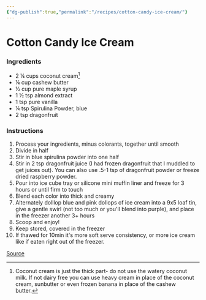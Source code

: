 ```yaml
---
{"dg-publish":true,"permalink":"/recipes/cotton-candy-ice-cream/"}
---
```


# Cotton Candy Ice Cream
### Ingredients
- 2 ¼ cups coconut cream[^1]
- ¼ cup cashew butter
- ½ cup pure maple syrup
- 1 ½ tsp almond extract
- 1 tsp pure vanilla
- ¼ tsp Spirulina Powder, blue
- 2 tsp dragonfruit
### Instructions
1. Process your ingredients, minus colorants, together until smooth
2. Divide in half
3. Stir in blue spirulina powder into one half
4. Stir in 2 tsp dragonfruit juice (I had frozen dragonfruit that I muddled to get juices out). You can also use .5-1 tsp of dragonfruit powder or freeze dried raspberry powder. 
5. Pour into ice cube tray or silicone mini muffin liner and freeze for 3 hours or until firm to touch
6. Blend each color into thick and creamy
7. Alternately dolllop blue and pink dollops of ice cream into a 9x5 loaf tin, give a gentle swirl (not too much or you'll blend into purple), and place in the freezer another 3+ hours
8. Scoop and enjoy!
9. Keep stored, covered in the freezer
10. If thawed for 10min it's more soft serve consistency, or more ice cream like if eaten right out of the freezer. 

[Source](https://foodsocial.io/recipe/cotton-candy-ice-cream-vegan-dye-free/) 

[^1]: Coconut cream is just the thick part- do not use the watery coconut milk. If not dairy free you can use heavy cream in place of the coconut cream, sunbutter or even frozen banana in place of the cashew butter. 
